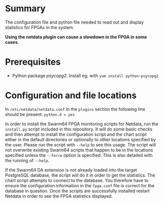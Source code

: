 # Summary

The configuration file and python file needed to read out and display statistics for FPGAs in the system.

**Using the netdata plugin can cause a slowdown in the FPGA in some cases.**



# Prerequisites

- Python package _psycopg2_. Install eg. with `yum install python-psycopg2`


# Configuration and file locations

In `/etc/netdata/netdata.conf` in the `plugins` section the following line should be present: `python.d = yes`  

In order to install the Swarm64 FPGA monitoring scripts for Netdata, run the `install.py` script included in
this repository. It will do some basic checks and then attempt to install the configuration script and the
chart script either in the default directories or optionally to other locations specified by the user.
Please run the script with `--help` to see this usage.
The script will not overwrite existing Swarm64 scripts that happen to be in the locations specified unless the
`--force` option is specified. This is also detailed with the running of `--help`.

If the Swarm64 DA extension is not already loaded into the target PostgreSQL database, the script will do it
in order to get the statistics. The chart script attempts to connect to the database. You therefore have to ensure the 
configuration information in the `fpga.conf` file is correct for the database in question.
Once the scripts are successfully installed restart Netdata in order to see the FPGA statistics displayed.
